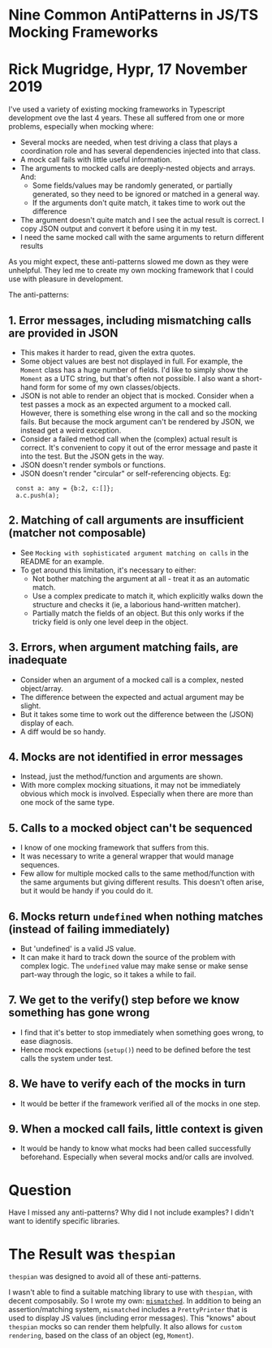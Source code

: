 # Nine Common AntiPatterns in JS/TS Mocking Frameworks

# Rick Mugridge, Hypr, 17 November 2019

I've used a variety of existing mocking frameworks in Typescript development ove the last 4 years.
These all suffered from one or more problems, especially when mocking where:

 - Several mocks are needed, when test driving a class that plays a coordination role and has several dependencies
   injected into that class.
 - A mock call fails with little useful information.
 - The arguments to mocked calls are deeply-nested objects and arrays. And:
    - Some fields/values may be randomly generated, or partially generated, 
      so they need to be ignored or matched in a general way.
    - If the arguments don't quite match, it takes time to work out the difference
  - The argument doesn't quite match and I see the actual result is correct. 
    I copy JSON output and convert it before using it in my test.
  - I need the same mocked call with the same arguments to return different results
 
As you might expect, these anti-patterns slowed me down as they were unhelpful.
They led me to create my own mocking framework that I could use with pleasure 
in development.
 
The anti-patterns:
 
## 1. Error messages, including mismatching calls are provided in JSON

 - This makes it harder to read, given the extra quotes.
 - Some object values are best not displayed in full. 
   For example, the `Moment` class has a huge number of fields.
   I'd like to simply show the `Moment` as a UTC string, but that's often not possible.
   I also want a short-hand form for some of my own classes/objects.
 - JSON is not able to render an object that is mocked. 
   Consider when a test passes a mock as an expected argument to a mocked call.
   However, there is something else wrong in the call and so the mocking fails.
   But because the mock argument can't be rendered by JSON, we instead get a weird exception.
 - Consider a failed method call when the (complex) actual result is correct.
   It's convenient to copy it out of the error message and paste it into the test. But the JSON gets in the way.
 - JSON doesn't render symbols or functions.
 - JSON doesn't render "circular" or self-referencing objects. Eg:

```
  const a: any = {b:2, c:[]};
  a.c.push(a);
```
   
## 2. Matching of call arguments are insufficient (matcher not composable)

 - See `Mocking with sophisticated argument matching on calls` in the README for an example.
 - To get around this limitation, it's necessary to either:
   - Not bother matching the argument at all - treat it as an automatic match.
   - Use a complex predicate to match it, which explicitly walks down the structure and checks it
     (ie, a laborious hand-written matcher).
   - Partially match the fields of an object.
     But this only works if the tricky field is only one level deep in the object.
 
## 3. Errors, when argument matching fails, are inadequate

 - Consider when an argument of a mocked call is a complex, nested object/array.
 - The difference between the expected and actual argument may be slight.
 - But it takes some time to work out the difference between the (JSON) display of each.
 - A diff would be so handy.
 
## 4. Mocks are not identified in error messages 

 - Instead, just the method/function and arguments are shown.
 - With more complex mocking situations, it may not be immediately obvious which mock is involved.
   Especially when there are more than one mock of the same type.
 
## 5. Calls to a mocked object can't be sequenced

 - I know of one mocking framework that suffers from this.
 - It was necessary to write a general wrapper that would manage sequences.
 - Few allow for multiple mocked calls to the same method/function with the same arguments but giving different results.
   This doesn't often arise, but it would be handy if you could do it.

## 6. Mocks return `undefined` when nothing matches (instead of failing immediately)

 - But 'undefined' is a valid JS value. 
 - It can make it hard to track down the source of the problem with complex logic.
   The `undefined` value may make sense or make sense part-way through the logic, so it takes a while to fail.
 
## 7. We get to the verify() step before we know something has gone wrong

 - I find that it's better to stop immediately when something goes wrong, to ease diagnosis.
 - Hence mock expections (`setup()`) need to be defined before the test calls the system under test.
 
## 8. We have to verify each of the mocks in turn

 - It would be better if the framework verified all of the mocks in one step.
 
## 9. When a mocked call fails, little context is given

 - It would be handy to know what mocks had been called successfully beforehand.
   Especially when several mocks and/or calls are involved.

# Question

Have I missed any anti-patterns? Why did I not include examples? I didn't want to identify specific libraries.

# The Result was `thespian`

`thespian` was designed to avoid all of these anti-patterns.

I wasn't able to find a suitable matching library to use with `thespian`, with decent composabily.
So I wrote my own: [`mismatched`](https://github.com/rickmugridge/mismatched).
In addition to being an assertion/matching system, `mismatched` includes a `PrettyPrinter` that is used to 
display JS values (including error messages). This "knows" about `thespian` mocks so can render them helpfully.
It also allows for `custom rendering`, based on the class of an object (eg, `Moment`).